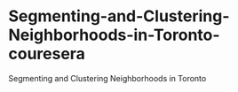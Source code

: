 # Segmenting-and-Clustering-Neighborhoods-in-Toronto-couresera
Segmenting and Clustering Neighborhoods in Toronto
